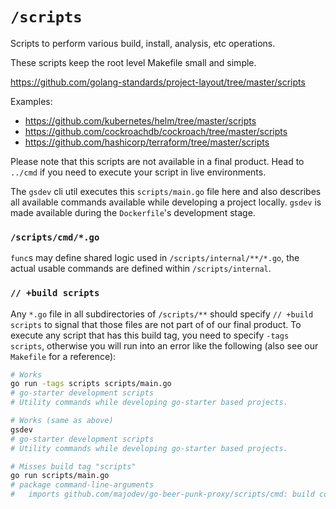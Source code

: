 # `/scripts`

Scripts to perform various build, install, analysis, etc operations.

These scripts keep the root level Makefile small and simple.

https://github.com/golang-standards/project-layout/tree/master/scripts

Examples:

* https://github.com/kubernetes/helm/tree/master/scripts
* https://github.com/cockroachdb/cockroach/tree/master/scripts
* https://github.com/hashicorp/terraform/tree/master/scripts

Please note that this scripts are not available in a final product. Head to `../cmd` if you need to execute your script in live environments.

The `gsdev` cli util executes this `scripts/main.go` file here and also describes all available commands available while developing a project locally. `gsdev` is made available during the `Dockerfile`'s development stage.

### `/scripts/cmd/*.go`

`func`s may define shared logic used in `/scripts/internal/**/*.go`, the actual usable commands are defined within `/scripts/internal`.

### `// +build scripts`

Any `*.go` file in all subdirectories of `/scripts/**` should specify `// +build scripts` to signal that those files are not part of of our final product. To execute any script that has this build tag, you need to specify `-tags scripts`, otherwise you will run into an error like the following (also see our `Makefile` for a reference):

```bash
# Works
go run -tags scripts scripts/main.go
# go-starter development scripts
# Utility commands while developing go-starter based projects.

# Works (same as above)
gsdev
# go-starter development scripts
# Utility commands while developing go-starter based projects.

# Misses build tag "scripts"
go run scripts/main.go
# package command-line-arguments
# 	imports github.com/majodev/go-beer-punk-proxy/scripts/cmd: build constraints exclude all Go files in /app/scripts/cmd
```
